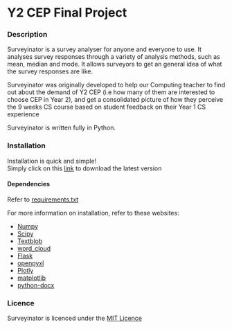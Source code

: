 # Y2 CEP Final Project
### Description
Surveyinator is a survey analyser for anyone and everyone to use. 
It analyses survey responses through a variety of analysis methods,
such as mean, median and mode. It allows surveyors to get an general idea of what
the survey responses are like.

Surveyinator was originally developed to help our Computing teacher 
to find out about the demand of Y2 CEP (i.e how many of them are 
interested to choose CEP in Year 2), and get a consolidated 
picture of how they perceive the 9 weeks CS course based on student 
feedback on their Year 1 CS experience

Surveyinator is written fully in Python.

### Installation

Installation is quick and simple!  
Simply click on this [link](https://google.com) to download the latest version
 
#### Dependencies
Refer to [requirements.txt](requirements.txt)

For more information on installation, refer to these websites:
+ [Numpy](https://www.numpy.org/#getting-started)
+ [Scipy](https://scipy.org/install.html)
+ [Textblob](https://textblob.readthedocs.io/en/dev/#get-it-now)
+ [word_cloud](https://github.com/amueller/word_cloud#installation)
+ [Flask](https://flask.palletsprojects.com/en/1.1.x/installation/)
+ [openpyxl](https://openpyxl.readthedocs.io/en/stable/#installation)
+ [Plotly](https://plot.ly/python/getting-started/#installation)
+ [matplotlib](https://matplotlib.org/users/installing.html)
+ [python-docx](https://python-docx.readthedocs.io/en/latest/user/install.html)
### Licence
Surveyinator is licenced under the [MIT Licence](LICENCE.txt)

